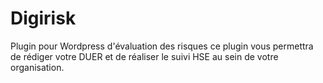 # Digirisk
Plugin pour Wordpress d'évaluation des risques ce plugin vous permettra de rédiger votre DUER et de réaliser le suivi HSE au sein de votre organisation.

